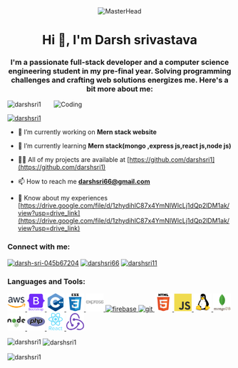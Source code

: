 <div align="center">
    <img src="https://miro.medium.com/v2/resize:fit:800/0*XH3rLskyOsCqVV-j.jpg" alt="MasterHead">
</div>
<h1 align="center">Hi 👋, I'm Darsh srivastava</h1>
<h3 align="center">I'm a passionate full-stack developer and a computer science engineering student in my pre-final year. Solving programming challenges and crafting web solutions energizes me. Here's a bit more about me:</h3>
<img align="right" alt="Coding" width="400" src="https://cdn.dribbble.com/users/1162077/screenshots/3848914/programmer.gif">
<p align="left"> <img src="https://komarev.com/ghpvc/?username=darshsri1&label=Profile%20views&color=0e75b6&style=flat" alt="darshsri1" /> </p>

<p align="left"> <a href="https://github.com/ryo-ma/github-profile-trophy"><img src="https://github-profile-trophy.vercel.app/?username=darshsri1" alt="darshsri1" /></a> </p>

- 🔭 I’m currently working on **Mern stack website**

- 🌱 I’m currently learning **Mern stack(mongo ,express js,react js,node js)**

- 👨‍💻 All of my projects are available at [https://github.com/darshsri1](https://github.com/darshsri1)

- 📫 How to reach me **darshsri66@gmail.com**

- 📄 Know about my experiences [https://drive.google.com/file/d/1zhydihlC87x4YmNIWlcLj1dQp2lDM1ak/view?usp=drive_link](https://drive.google.com/file/d/1zhydihlC87x4YmNIWlcLj1dQp2lDM1ak/view?usp=drive_link)

<h3 align="left">Connect with me:</h3>
<p align="left">
<a href="https://linkedin.com/in/darsh-sri-045b67204" target="blank"><img align="center" src="https://raw.githubusercontent.com/rahuldkjain/github-profile-readme-generator/master/src/images/icons/Social/linked-in-alt.svg" alt="darsh-sri-045b67204" height="30" width="40" /></a>
<a href="https://www.hackerrank.com/darshsri66" target="blank"><img align="center" src="https://raw.githubusercontent.com/rahuldkjain/github-profile-readme-generator/master/src/images/icons/Social/hackerrank.svg" alt="darshsri66" height="30" width="40" /></a>
<a href="https://www.leetcode.com/darshsri11" target="blank"><img align="center" src="https://raw.githubusercontent.com/rahuldkjain/github-profile-readme-generator/master/src/images/icons/Social/leet-code.svg" alt="darshsri11" height="30" width="40" /></a>
</p>

<h3 align="left">Languages and Tools:</h3>
<p align="left"> <a href="https://aws.amazon.com" target="_blank" rel="noreferrer"> <img src="https://raw.githubusercontent.com/devicons/devicon/master/icons/amazonwebservices/amazonwebservices-original-wordmark.svg" alt="aws" width="40" height="40"/> </a> <a href="https://getbootstrap.com" target="_blank" rel="noreferrer"> <img src="https://raw.githubusercontent.com/devicons/devicon/master/icons/bootstrap/bootstrap-plain-wordmark.svg" alt="bootstrap" width="40" height="40"/> </a> <a href="https://www.w3schools.com/cpp/" target="_blank" rel="noreferrer"> <img src="https://raw.githubusercontent.com/devicons/devicon/master/icons/cplusplus/cplusplus-original.svg" alt="cplusplus" width="40" height="40"/> </a> <a href="https://www.w3schools.com/css/" target="_blank" rel="noreferrer"> <img src="https://raw.githubusercontent.com/devicons/devicon/master/icons/css3/css3-original-wordmark.svg" alt="css3" width="40" height="40"/> </a> <a href="https://expressjs.com" target="_blank" rel="noreferrer"> <img src="https://raw.githubusercontent.com/devicons/devicon/master/icons/express/express-original-wordmark.svg" alt="express" width="40" height="40"/> </a> <a href="https://firebase.google.com/" target="_blank" rel="noreferrer"> <img src="https://www.vectorlogo.zone/logos/firebase/firebase-icon.svg" alt="firebase" width="40" height="40"/> </a> <a href="https://git-scm.com/" target="_blank" rel="noreferrer"> <img src="https://www.vectorlogo.zone/logos/git-scm/git-scm-icon.svg" alt="git" width="40" height="40"/> </a> <a href="https://www.w3.org/html/" target="_blank" rel="noreferrer"> <img src="https://raw.githubusercontent.com/devicons/devicon/master/icons/html5/html5-original-wordmark.svg" alt="html5" width="40" height="40"/> </a> <a href="https://developer.mozilla.org/en-US/docs/Web/JavaScript" target="_blank" rel="noreferrer"> <img src="https://raw.githubusercontent.com/devicons/devicon/master/icons/javascript/javascript-original.svg" alt="javascript" width="40" height="40"/> </a> <a href="https://www.linux.org/" target="_blank" rel="noreferrer"> <img src="https://raw.githubusercontent.com/devicons/devicon/master/icons/linux/linux-original.svg" alt="linux" width="40" height="40"/> </a> <a href="https://www.mongodb.com/" target="_blank" rel="noreferrer"> <img src="https://raw.githubusercontent.com/devicons/devicon/master/icons/mongodb/mongodb-original-wordmark.svg" alt="mongodb" width="40" height="40"/> </a> <a href="https://nodejs.org" target="_blank" rel="noreferrer"> <img src="https://raw.githubusercontent.com/devicons/devicon/master/icons/nodejs/nodejs-original-wordmark.svg" alt="nodejs" width="40" height="40"/> </a> <a href="https://www.php.net" target="_blank" rel="noreferrer"> <img src="https://raw.githubusercontent.com/devicons/devicon/master/icons/php/php-original.svg" alt="php" width="40" height="40"/> </a> <a href="https://reactjs.org/" target="_blank" rel="noreferrer"> <img src="https://raw.githubusercontent.com/devicons/devicon/master/icons/react/react-original-wordmark.svg" alt="react" width="40" height="40"/> </a> <a href="https://redux.js.org" target="_blank" rel="noreferrer"> <img src="https://raw.githubusercontent.com/devicons/devicon/master/icons/redux/redux-original.svg" alt="redux" width="40" height="40"/> </a> </p>

<p><img align="left" src="https://github-readme-stats.vercel.app/api/top-langs?username=darshsri1&show_icons=true&locale=en&layout=compact" alt="darshsri1" /></p>

<p>&nbsp;<img align="center" src="https://github-readme-stats.vercel.app/api?username=darshsri1&show_icons=true&locale=en" alt="darshsri1" /></p>

<p><img align="center" src="https://github-readme-streak-stats.herokuapp.com/?user=darshsri1&" alt="darshsri1" /></p>
